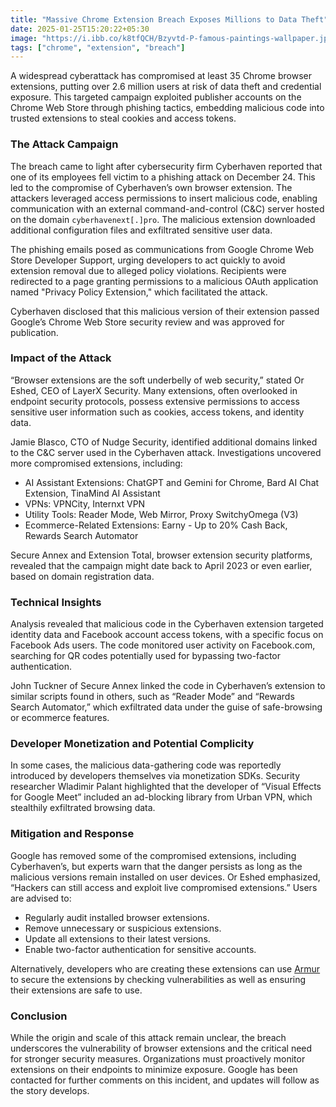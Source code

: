 ```yaml
---
title: "Massive Chrome Extension Breach Exposes Millions to Data Theft"
date: 2025-01-25T15:20:22+05:30
image: "https://i.ibb.co/k8tfQCH/Bzyvtd-P-famous-paintings-wallpaper.jpg"
tags: ["chrome", "extension", "breach"]
---
```


A widespread cyberattack has compromised at least 35 Chrome browser extensions, putting over 2.6 million users at risk of data theft and credential exposure. This targeted campaign exploited publisher accounts on the Chrome Web Store through phishing tactics, embedding malicious code into trusted extensions to steal cookies and access tokens.


### The Attack Campaign
The breach came to light after cybersecurity firm Cyberhaven reported that one of its employees fell victim to a phishing attack on December 24. This led to the compromise of Cyberhaven’s own browser extension. The attackers leveraged access permissions to insert malicious code, enabling communication with an external command-and-control (C&C) server hosted on the domain `cyberhavenext[.]pro`. The malicious extension downloaded additional configuration files and exfiltrated sensitive user data.

The phishing emails posed as communications from Google Chrome Web Store Developer Support, urging developers to act quickly to avoid extension removal due to alleged policy violations. Recipients were redirected to a page granting permissions to a malicious OAuth application named "Privacy Policy Extension," which facilitated the attack.

Cyberhaven disclosed that this malicious version of their extension passed Google’s Chrome Web Store security review and was approved for publication.

### Impact of the Attack

“Browser extensions are the soft underbelly of web security,” stated Or Eshed, CEO of LayerX Security. Many extensions, often overlooked in endpoint security protocols, possess extensive permissions to access sensitive user information such as cookies, access tokens, and identity data.

Jamie Blasco, CTO of Nudge Security, identified additional domains linked to the C&C server used in the Cyberhaven attack. Investigations uncovered more compromised extensions, including:
- AI Assistant Extensions: ChatGPT and Gemini for Chrome, Bard AI Chat Extension, TinaMind AI Assistant
- VPNs: VPNCity, Internxt VPN
- Utility Tools: Reader Mode, Web Mirror, Proxy SwitchyOmega (V3)
- Ecommerce-Related Extensions: Earny - Up to 20% Cash Back, Rewards Search Automator

Secure Annex and Extension Total, browser extension security platforms, revealed that the campaign might date back to April 2023 or even earlier, based on domain registration data.


### Technical Insights
Analysis revealed that malicious code in the Cyberhaven extension targeted identity data and Facebook account access tokens, with a specific focus on Facebook Ads users. The code monitored user activity on Facebook.com, searching for QR codes potentially used for bypassing two-factor authentication.

John Tuckner of Secure Annex linked the code in Cyberhaven’s extension to similar scripts found in others, such as “Reader Mode” and “Rewards Search Automator,” which exfiltrated data under the guise of safe-browsing or ecommerce features.

### Developer Monetization and Potential Complicity
In some cases, the malicious data-gathering code was reportedly introduced by developers themselves via monetization SDKs. Security researcher Wladimir Palant highlighted that the developer of “Visual Effects for Google Meet” included an ad-blocking library from Urban VPN, which stealthily exfiltrated browsing data.

### Mitigation and Response
Google has removed some of the compromised extensions, including Cyberhaven’s, but experts warn that the danger persists as long as the malicious versions remain installed on user devices. Or Eshed emphasized, “Hackers can still access and exploit live compromised extensions.”
Users are advised to:
- Regularly audit installed browser extensions.
- Remove unnecessary or suspicious extensions.
- Update all extensions to their latest versions.
- Enable two-factor authentication for sensitive accounts.

Alternatively, developers who are creating these extensions can use [Armur](https://armur.ai) to secure the extensions by checking vulnerabilities as well as ensuring their extensions are safe to use.

### Conclusion
While the origin and scale of this attack remain unclear, the breach underscores the vulnerability of browser extensions and the critical need for stronger security measures. Organizations must proactively monitor extensions on their endpoints to minimize exposure.
Google has been contacted for further comments on this incident, and updates will follow as the story develops.
